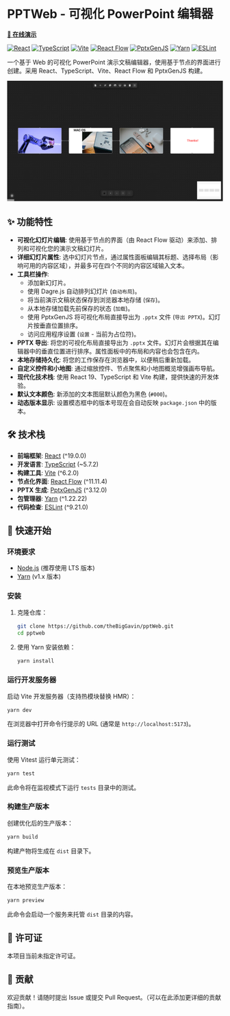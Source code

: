 # PPTWeb - 可视化 PowerPoint 编辑器

**[🚀 在线演示](https://thebiggavin.github.io/pptWeb/)**

[![React](https://img.shields.io/badge/React-^19.0.0-blue?logo=react)](https://reactjs.org/)
[![TypeScript](https://img.shields.io/badge/TypeScript-~5.7.2-blue?logo=typescript)](https://www.typescriptlang.org/)
[![Vite](https://img.shields.io/badge/Vite-^6.2.0-yellow?logo=vite)](https://vitejs.dev/)
[![React Flow](https://img.shields.io/badge/React_Flow-^11.11.4-orange)](https://reactflow.dev/)
[![PptxGenJS](https://img.shields.io/badge/PptxGenJS-^3.12.0-red)](https://gitbrent.github.io/PptxGenJS/)
[![Yarn](https://img.shields.io/badge/Yarn-^1.22.22-blue?logo=yarn)](https://yarnpkg.com/)
[![ESLint](https://img.shields.io/badge/ESLint-^9.21.0-purple?logo=eslint)](https://eslint.org/)

一个基于 Web 的可视化 PowerPoint 演示文稿编辑器，使用基于节点的界面进行创建。采用 React、TypeScript、Vite、React Flow 和 PptxGenJS 构建。

![PPTWeb Interface](./public/PPTWEB.png)

## ✨ 功能特性

- **可视化幻灯片编辑**: 使用基于节点的界面（由 React Flow 驱动）来添加、排列和可视化您的演示文稿幻灯片。
- **详细幻灯片属性**: 选中幻灯片节点，通过属性面板编辑其标题、选择布局（影响可用的内容区域），并最多可在四个不同的内容区域输入文本。
- **工具栏操作**:
  - 添加新幻灯片。
  - 使用 Dagre.js 自动排列幻灯片 (`自动布局`)。
  - 将当前演示文稿状态保存到浏览器本地存储 (`保存`)。
  - 从本地存储加载先前保存的状态 (`加载`)。
  - 使用 PptxGenJS 将可视化布局直接导出为 `.pptx` 文件 (`导出 PPTX`)。幻灯片按垂直位置排序。
  - 访问应用程序设置 (`设置` - 当前为占位符)。
- **PPTX 导出**: 将您的可视化布局直接导出为 `.pptx` 文件。幻灯片会根据其在编辑器中的垂直位置进行排序。属性面板中的布局和内容也会包含在内。
- **本地存储持久化**: 将您的工作保存在浏览器中，以便稍后重新加载。
- **自定义控件和小地图**: 通过缩放控件、节点聚焦和小地图概览增强画布导航。
- **现代化技术栈**: 使用 React 19、TypeScript 和 Vite 构建，提供快速的开发体验。
- **默认文本颜色**: 新添加的文本图层默认颜色为黑色 (`#000`)。
- **动态版本显示**: 设置模态框中的版本号现在会自动反映 `package.json` 中的版本。

## 🛠️ 技术栈

- **前端框架**: [React](https://reactjs.org/) (^19.0.0)
- **开发语言**: [TypeScript](https://www.typescriptlang.org/) (~5.7.2)
- **构建工具**: [Vite](https://vitejs.dev/) (^6.2.0)
- **节点化界面**: [React Flow](https://reactflow.dev/) (^11.11.4)
- **PPTX 生成**: [PptxGenJS](https://gitbrent.github.io/PptxGenJS/) (^3.12.0)
- **包管理器**: [Yarn](https://yarnpkg.com/) (^1.22.22)
- **代码检查**: [ESLint](https://eslint.org/) (^9.21.0)

## 🚀 快速开始

### 环境要求

- [Node.js](https://nodejs.org/) (推荐使用 LTS 版本)
- [Yarn](https://yarnpkg.com/getting-started/install) (v1.x 版本)

### 安装

1.  克隆仓库：
    ```bash
    git clone https://github.com/theBigGavin/pptWeb.git
    cd pptweb
    ```
2.  使用 Yarn 安装依赖：
    ```bash
    yarn install
    ```

### 运行开发服务器

启动 Vite 开发服务器（支持热模块替换 HMR）：

```bash
yarn dev
```

在浏览器中打开命令行提示的 URL (通常是 `http://localhost:5173`)。

### 运行测试

使用 Vitest 运行单元测试：

```bash
yarn test
```

此命令将在监视模式下运行 `tests` 目录中的测试。

### 构建生产版本

创建优化后的生产版本：

```bash
yarn build
```

构建产物将生成在 `dist` 目录下。

### 预览生产版本

在本地预览生产版本：

```bash
yarn preview
```

此命令会启动一个服务来托管 `dist` 目录的内容。

## 📄 许可证

本项目当前未指定许可证。

## 🙏 贡献

欢迎贡献！请随时提出 Issue 或提交 Pull Request。（可以在此添加更详细的贡献指南）。
